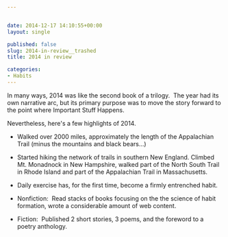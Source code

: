 ```yaml
---


date: 2014-12-17 14:10:55+00:00
layout: single

published: false
slug: 2014-in-review__trashed
title: 2014 in review

categories:
- Habits
---
```


In many ways, 2014 was like the second book of a trilogy.  The year had its own narrative arc, but its primary purpose was to move the story forward to the point where Important Stuff Happens.

Nevertheless, here's a few highlights of 2014.



	
  * Walked over 2000 miles, approximately the length of the Appalachian Trail (minus the mountains and black bears...)

	
  * Started hiking the network of trails in southern New England. Climbed Mt. Monadnock in New Hampshire, walked part of the North South Trail in Rhode Island and part of the Appalachian Trail in Massachusetts.

	
  * Daily exercise has, for the first time, become a firmly entrenched habit.

	
  * Nonfiction:  Read stacks of books focusing on the the science of habit formation, wrote a considerable amount of web content.

	
  * Fiction:  Published 2 short stories, 3 poems, and the foreword to a poetry anthology.


